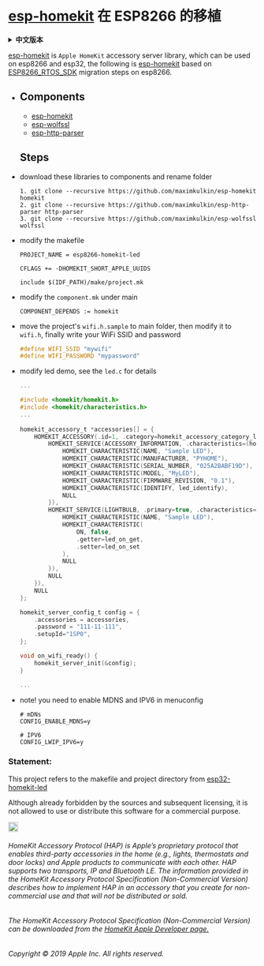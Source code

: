 # [esp-homekit](https://github.com/maximkulkin/esp-homekit) 在 ESP8266 的移植

<details>
<summary><strong>中文版本</strong></summary>
<div>



[esp-homekit](https://github.com/maximkulkin/esp-homekit) 是 `Apple HomeKit` 配件服务器库，可以在 `esp8266` 和 `esp32` 上使用，以下是 [esp-homekit](https://github.com/maximkulkin/esp-homekit)  是基于 [ESP8266_RTOS_SDK](https://github.com/espressif/ESP8266_RTOS_SDK) 在 `esp8266` 上的移植步骤。



- ## 组件

  - [esp-homekit](https://github.com/maximkulkin/esp-homekit)
  - [esp-wolfssl](https://github.com/maximkulkin/esp-wolfssl)
  - [esp-http-parser](https://github.com/maximkulkin/esp-http-parser)

  ## 步骤

- 下载这些库到 `compnents`，并重命名文件夹

  ```shell
  1. git clone --recursive https://github.com/maximkulkin/esp-homekit homekit
  2. git clone --recursive https://github.com/maximkulkin/esp-http-parser http-parser
  3. git clone --recursive https://github.com/maximkulkin/esp-wolfssl wolfssl
  ```

  

- 修改`makefile`文件

  ```shell
  PROJECT_NAME = esp8266-homekit-led
  
  CFLAGS += -DHOMEKIT_SHORT_APPLE_UUIDS
  
  include $(IDF_PATH)/make/project.mk
  ```

  

- 修改 `main` 文件下的 `component.mk`

  ```shell
  COMPONENT_DEPENDS := homekit
  ```




- 把项目的 `wifi.h.sample` 移到 `main` 文件夹下，然后修改为 `wifi.h`，最后写入自己的 `WiFi` 的 `SSID` 和 密码

  ```c
  #define WIFI_SSID "mywifi"
  #define WIFI_PASSWORD "mypassword"
  ```

  

- 修改`led demo`，详细见目录下的 `led.c`

  ```c
  ...
  
  #include <homekit/homekit.h>
  #include <homekit/characteristics.h>
  ...
      
  homekit_accessory_t *accessories[] = {
      HOMEKIT_ACCESSORY(.id=1, .category=homekit_accessory_category_lightbulb, .services=(homekit_service_t*[]){
          HOMEKIT_SERVICE(ACCESSORY_INFORMATION, .characteristics=(homekit_characteristic_t*[]){
              HOMEKIT_CHARACTERISTIC(NAME, "Sample LED"),
              HOMEKIT_CHARACTERISTIC(MANUFACTURER, "PYHOME"),
              HOMEKIT_CHARACTERISTIC(SERIAL_NUMBER, "025A2BABF19D"),
              HOMEKIT_CHARACTERISTIC(MODEL, "MyLED"),
              HOMEKIT_CHARACTERISTIC(FIRMWARE_REVISION, "0.1"),
              HOMEKIT_CHARACTERISTIC(IDENTIFY, led_identify),
              NULL
          }),
          HOMEKIT_SERVICE(LIGHTBULB, .primary=true, .characteristics=(homekit_characteristic_t*[]){
              HOMEKIT_CHARACTERISTIC(NAME, "Sample LED"),
              HOMEKIT_CHARACTERISTIC(
                  ON, false,
                  .getter=led_on_get,
                  .setter=led_on_set
              ),
              NULL
          }),
          NULL
      }),
      NULL
  };
  
  homekit_server_config_t config = {
      .accessories = accessories,
      .password = "111-11-111",
      .setupId="1SP0",
  };
  
  void on_wifi_ready() {
      homekit_server_init(&config);
  }
  
  ...
  ```




- 注意，需要在 `menuconfig` 中使能 `MDNS` 和 `IPV6` 

  ```shell
  # mDNs
  CONFIG_ENABLE_MDNS=y
  
  # IPV6
  CONFIG_LWIP_IPV6=y
  ```

  

## 声明

该项目参考 [esp32-homekit-led](https://github.com/Shaopus/esp32-homekit-led) 中的 `makefile` 和 项目目录

Although already forbidden by the sources and subsequent licensing, it is not allowed to use or distribute this software for a commercial purpose.

<img src="https://freepngimg.com/thumb/apple_logo/25366-7-apple-logo-file.png" width="20"/> 

###### HomeKit Accessory Protocol (HAP) is Apple’s proprietary protocol that enables third-party accessories in the home (e.g., lights, thermostats and door locks) and Apple products to communicate with each other. HAP supports two transports, IP and Bluetooth LE. The information provided in the HomeKit Accessory Protocol Specification (Non-Commercial Version) describes how to implement HAP in an accessory that you create for non-commercial use and that will not be distributed or sold.

###### The HomeKit Accessory Protocol Specification (Non-Commercial Version) can be downloaded from the [HomeKit Apple Developer page.](https://developer.apple.com/homekit/)

###### Copyright © 2019 Apple Inc. All rights reserved.



</div>
</details>

[esp-homekit](https://github.com/maximkulkin/esp-homekit) is `Apple HomeKit` accessory server library, which can be used on esp8266 and esp32, the following is [esp-homekit](https://github.com/maximkulkin/esp-homekit) based on  [ESP8266_RTOS_SDK](https://github.com/espressif/ESP8266_RTOS_SDK) migration steps on esp8266.



- ## Components

  - [esp-homekit](https://github.com/maximkulkin/esp-homekit)
  - [esp-wolfssl](https://github.com/maximkulkin/esp-wolfssl)
  - [esp-http-parser](https://github.com/maximkulkin/esp-http-parser)

  ## Steps

- download these libraries to components and rename folder

  ```shell
  1. git clone --recursive https://github.com/maximkulkin/esp-homekit homekit
  2. git clone --recursive https://github.com/maximkulkin/esp-http-parser http-parser
  3. git clone --recursive https://github.com/maximkulkin/esp-wolfssl wolfssl
  ```

  

- modify the makefile

  ```shell
  PROJECT_NAME = esp8266-homekit-led
  
  CFLAGS += -DHOMEKIT_SHORT_APPLE_UUIDS
  
  include $(IDF_PATH)/make/project.mk
  ```

  

- modify the `component.mk` under main 

  ```shell
  COMPONENT_DEPENDS := homekit
  ```




- move the project's `wifi.h.sample` to main folder, then modify it to `wifi.h`, finally write your WiFi SSID and password

  ```c
  #define WIFI_SSID "mywifi"
  #define WIFI_PASSWORD "mypassword"
  ```

  

- modify led demo, see the `led.c` for details

  ```c
  ...
  
  #include <homekit/homekit.h>
  #include <homekit/characteristics.h>
  ...
      
  homekit_accessory_t *accessories[] = {
      HOMEKIT_ACCESSORY(.id=1, .category=homekit_accessory_category_lightbulb, .services=(homekit_service_t*[]){
          HOMEKIT_SERVICE(ACCESSORY_INFORMATION, .characteristics=(homekit_characteristic_t*[]){
              HOMEKIT_CHARACTERISTIC(NAME, "Sample LED"),
              HOMEKIT_CHARACTERISTIC(MANUFACTURER, "PYHOME"),
              HOMEKIT_CHARACTERISTIC(SERIAL_NUMBER, "025A2BABF19D"),
              HOMEKIT_CHARACTERISTIC(MODEL, "MyLED"),
              HOMEKIT_CHARACTERISTIC(FIRMWARE_REVISION, "0.1"),
              HOMEKIT_CHARACTERISTIC(IDENTIFY, led_identify),
              NULL
          }),
          HOMEKIT_SERVICE(LIGHTBULB, .primary=true, .characteristics=(homekit_characteristic_t*[]){
              HOMEKIT_CHARACTERISTIC(NAME, "Sample LED"),
              HOMEKIT_CHARACTERISTIC(
                  ON, false,
                  .getter=led_on_get,
                  .setter=led_on_set
              ),
              NULL
          }),
          NULL
      }),
      NULL
  };
  
  homekit_server_config_t config = {
      .accessories = accessories,
      .password = "111-11-111",
      .setupId="1SP0",
  };
  
  void on_wifi_ready() {
      homekit_server_init(&config);
  }
  
  ...
  ```



- note! you need to enable MDNS and IPV6 in menuconfig

  ```shell
  # mDNs
  CONFIG_ENABLE_MDNS=y
  
  # IPV6
  CONFIG_LWIP_IPV6=y
  ```


### Statement:
This project refers to the makefile and project directory from [esp32-homekit-led](https://github.com/Shaopus/esp32-homekit-led)

Although already forbidden by the sources and subsequent licensing, it is not allowed to use or distribute this software for a commercial purpose.

<img src="https://freepngimg.com/thumb/apple_logo/25366-7-apple-logo-file.png" width="20"/> 

###### HomeKit Accessory Protocol (HAP) is Apple’s proprietary protocol that enables third-party accessories in the home (e.g., lights, thermostats and door locks) and Apple products to communicate with each other. HAP supports two transports, IP and Bluetooth LE. The information provided in the HomeKit Accessory Protocol Specification (Non-Commercial Version) describes how to implement HAP in an accessory that you create for non-commercial use and that will not be distributed or sold.

###### The HomeKit Accessory Protocol Specification (Non-Commercial Version) can be downloaded from the [HomeKit Apple Developer page.](https://developer.apple.com/homekit/)

###### Copyright © 2019 Apple Inc. All rights reserved.